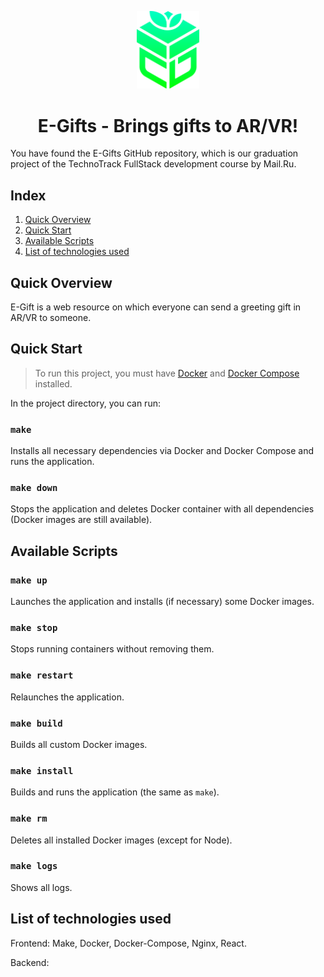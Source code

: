 <p align="center">
  <img alt="E-Gifts logo" src="docs/logos/transparent.png" width="100px" />
  <h1 align="center">E-Gifts - Brings gifts to AR/VR!</h1>
</p>

You have found the E-Gifts GitHub repository, which is our graduation project of the TechnoTrack FullStack development course by Mail.Ru.

## Index

1. [Quick Overview](#quick-overview)
2. [Quick Start](#quick-start)
3. [Available Scripts](#available-scripts)
4. [List of technologies used](#list-of-technologies-used)

## Quick Overview

E-Gift is a web resource on which everyone can send a greeting gift in AR/VR to someone.

## Quick Start

> To run this project, you must have [Docker](https://docs.docker.com/install/linux/docker-ce/ubuntu/) and [Docker Compose](https://docs.docker.com/compose/install/) installed.

In the project directory, you can run:

### `make`

Installs all necessary dependencies via Docker and Docker Compose and runs the application.

### `make down`

Stops the application and deletes Docker container with all dependencies (Docker images are still available).

## Available Scripts

### `make up`

Launches the application and installs (if necessary) some Docker images.

### `make stop`

Stops running containers without removing them.

### `make restart`

Relaunches the application.

### `make build`

Builds all custom Docker images.

### `make install`

Builds and runs the application (the same as `make`).

### `make rm`

Deletes all installed Docker images (except for Node).

### `make logs`

Shows all logs.

## List of technologies used

Frontend: Make, Docker, Docker-Compose, Nginx, React.

Backend:
